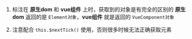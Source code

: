 1. 标注在 **原生dom** 和 **vue组件** 上时，获取到的对象是有完全的区别的
**原生dom** 返回的是 `Element对象`，**vue组件** 就是返回的 `VueComponent对象`

2. 注意配合 `this.$nextTick()` 使用，否则很多时候无法正确获取元素